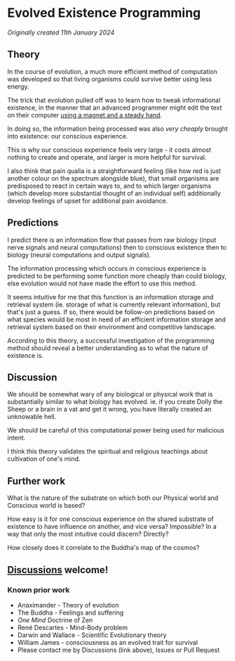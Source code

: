 # Evolved Existence Programming

*Originally created 11th January 2024*

## Theory

In the course of evolution, a much more efficient method of computation was developed so that living organisms could survive better using less energy.

The trick that evolution pulled off was to learn how to tweak informational existence, in the manner that an advanced programmer might edit the text on their computer [using a magnet and a steady hand](https://xkcd.com/378/).

In doing so, the information being processed was also *very cheaply* brought into existence: our conscious experience.

This is why our conscious experience feels very large - it costs almost nothing to create and operate, and larger is more helpful for survival.

I also think that pain qualia is a straightforward feeling (like how red is just another colour on the spectrum alongside blue), that small organisms are predisposed to react in certain ways to, and to which larger organisms (which develop more substantial thought of an individual self) additionally develop feelings of upset for additional pain avoidance.

## Predictions

I predict there is an information flow that passes from raw biology (input nerve signals and neural computations) then to conscious existence then to biology (neural computations and output signals).

The information processing which occurs in conscious experience is predicted to be performing some function more cheaply than could biology, else evolution would not have made the effort to use this method.

It seems intuitive for me that this function is an information storage and retrieval system (ie. storage of what is currently relevant information), but that's just a guess. If so, there would be follow-on predictions based on what species would be most in need of an efficient information storage and retrieval system based on their environment and competitive landscape.

According to this theory, a successful investigation of the programming method should reveal a better understanding as to what the nature of existence is.

## Discussion

We should be somewhat wary of any biological or physical work that is substantially similar to what biology has evolved. ie. if you create Dolly the Sheep or a brain in a vat and get it wrong, you have literally created an unknowable hell.

We should be careful of this computational power being used for malicious intent.

I think this theory validates the spiritual and religious teachings about cultivation of one's mind.

## Further work

What is the nature of the substrate on which both our Physical world and Conscious world is based?

How easy is it for one conscious experience on the shared substrate of existence to have influence on another, and vice versa? Impossible? In a way that only the most intuitive could discern? Directly?

How closely does it correlate to the Buddha's map of the cosmos?

## [Discussions](https://github.com/aliclark/the_wooden_sword/discussions) welcome!

### Known prior work
- Anaximander - Theory of evolution
- The Buddha - Feelings and suffering
- *One Mind* Doctrine of Zen
- René Descartes - Mind-Body problem
- Darwin and Wallace - Scientific Evolutionary theory
- William James - consciousness as an evolved trait for survival
- Please contact me by Discussions (link above), Issues or Pull Request
